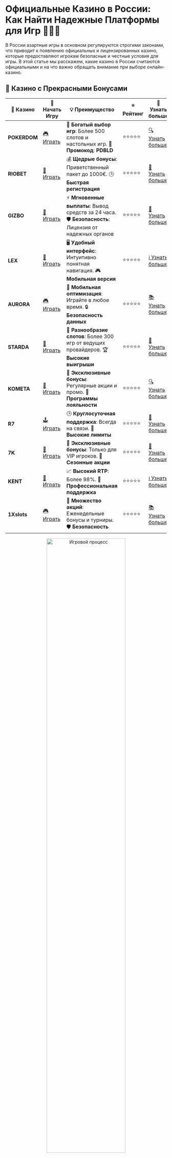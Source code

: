 # Официальные Казино в России: Как Найти Надежные Платформы для Игр 🎰🇷🇺

В России азартные игры в основном регулируются строгими законами, что приводит к появлению официальных и лицензированных казино, которые предоставляют игрокам безопасные и честные условия для игры. В этой статье мы расскажем, какие казино в России считаются официальными и на что важно обращать внимание при выборе онлайн-казино.

## 🌟 Казино с Прекрасными Бонусами

| 🎲 **Казино** | 🔗 **Начать Игру** | 💡 **Преимущество** | ⭐ **Рейтинг** | 🔗 **Узнать больше** |
|--------------|---------------------|---------------------|----------------|----------------------|
| **POKERDOM**  | [🎮 Играть](https://brandplay.link/4k77v2yx) | 🎉 **Богатый выбор игр**: Более 500 слотов и настольных игр. 🎁 **Промокод**: **PDBLD** | ⭐⭐⭐⭐⭐ | [🔍 Узнать больше](https://brandplay.link/4k77v2yx) |
| **RIOBET**    | [🎰 Играть](https://brandplay.link/7xBLTPyj) | 💰 **Щедрые бонусы**: Приветственный пакет до 1000€. 🕒 **Быстрая регистрация** | ⭐⭐⭐⭐⭐ | [📖 Узнать больше](https://brandplay.link/7xBLTPyj) |
| **GIZBO**     | [🎲 Играть](https://brandplay.link/bprXw4YV) | ⚡ **Мгновенные выплаты**: Вывод средств за 24 часа. 🛡️ **Безопасность**: Лицензия от надежных органов | ⭐⭐⭐⭐⭐ | [📝 Узнать больше](https://brandplay.link/bprXw4YV) |
| **LEX**       | [🤑 Играть](https://brandplay.link/zW4hdDFV) | 🖥️ **Удобный интерфейс**: Интуитивно понятная навигация. 🎮 **Мобильная версия** | ⭐⭐⭐⭐⭐ | [ℹ️ Узнать больше](https://brandplay.link/zW4hdDFV) |
| **AURORA**    | [🎮 Играть](https://10trafic-stat2.com/click/668546556bcc6313411604bd/6766/13032/subaccount) | 📱 **Мобильная оптимизация**: Играйте в любое время. 🔒 **Безопасность данных** | ⭐⭐⭐⭐⭐ | [📚 Узнать больше](https://10trafic-stat2.com/click/668546556bcc6313411604bd/6766/13032/subaccount) |
| **STARDА**    | [🎯 Играть](https://brandplay.link/fB7xwRFL) | 🎰 **Разнообразие слотов**: Более 300 игр от ведущих провайдеров. 🏆 **Высокие выигрыши** | ⭐⭐⭐⭐⭐ | [🔎 Узнать больше](https://brandplay.link/fB7xwRFL) |
| **KOMETA**    | [🎰 Играть](https://brandplay.link/8ZymQJV8) | 🎁 **Эксклюзивные бонусы**: Регулярные акции и промо. 🔄 **Программы лояльности** | ⭐⭐⭐⭐⭐ | [🔍 Узнать больше](https://brandplay.link/8ZymQJV8) |
| **R7**        | [🕹️ Играть](https://brandplay.link/bMd3Yjsw) | 🕒 **Круглосуточная поддержка**: Всегда на связи. 💸 **Высокие лимиты** | ⭐⭐⭐⭐⭐ | [📖 Узнать больше](https://brandplay.link/bMd3Yjsw) |
| **7K**        | [🎲 Играть](https://brandplay.link/BvQyFShp) | 🌟 **Эксклюзивные бонусы**: Только для VIP игроков. 🎉 **Сезонные акции** | ⭐⭐⭐⭐⭐ | [📝 Узнать больше](https://brandplay.link/BvQyFShp) |
| **KENT**      | [🤑 Играть](https://brandplay.link/Fv2WP3js) | 📈 **Высокий RTP**: Более 98%. 💼 **Профессиональная поддержка** | ⭐⭐⭐⭐⭐ | [ℹ️ Узнать больше](https://brandplay.link/Fv2WP3js) |
| **1Xslots**   | [🎮 Играть](https://brandplay.link/hSB1khtr) | 🎉 **Множество акций**: Еженедельные бонусы и турниры. 🛡️ **Безопасность** | ⭐⭐⭐⭐⭐ | [📚 Узнать больше](https://brandplay.link/hSB1khtr) |

<div align="center"> <img src="https://i.pinimg.com/originals/1d/b3/25/1db325483acbe642c6d4e6fdd73a4988.gif" alt="Игровой процесс" width="70%"> </div>
---

## 🚀 Быстрые Выигрыши и Поддержка

| 🎲 **Казино** | 🔗 **Начать Игру** | 💡 **Преимущество** | ⭐ **Рейтинг** | 🔗 **Узнать больше** |
|--------------|---------------------|---------------------|----------------|----------------------|
| **GAMA**      | [🎯 Играть](https://brandplay.link/j6NMKsDz) | 🔍 **Интуитивный интерфейс**: Легкость использования. 🏅 **Престижные турниры** | ⭐⭐⭐⭐☆ | [🔎 Узнать больше](https://brandplay.link/j6NMKsDz) |
| **ONION**     | [🎰 Играть](https://brandplay.link/zBGRVpQ9) | 🤑 **Низкие ставки**: Идеально для начинающих. 🔄 **Быстрые выводы** | ⭐⭐⭐⭐☆ | [🔍 Узнать больше](https://brandplay.link/zBGRVpQ9) |
| **ЧЕМПИОН**   | [🕹️ Играть](https://temon-gter.cfd/go/lRq?p80412p304504pcc44t17455) | 🏅 **Лояльная программа**: Награды за активность. 🎁 **Ежемесячные бонусы** | ⭐⭐⭐⭐☆ | [📖 Узнать больше](https://temon-gter.cfd/go/lRq?p80412p304504pcc44t17455) |
| **VAVADA**    | [🎲 Играть](https://vavadapartner.pro/?promo=ea5c9275-6854-4505-94fc-95ab18221945-linkb2) | 🚀 **Быстрая регистрация**: Начните играть мгновенно. 🔐 **Безопасные транзакции** | ⭐⭐⭐⭐☆ | [📝 Узнать больше](https://vavadapartner.pro/?promo=ea5c9275-6854-4505-94fc-95ab18221945-linkb2) |
| **FRIENDS**   | [🤑 Играть](https://gofriends.mba/linkb2) | 🤝 **Социальные игры**: Играйте с друзьями. 🌐 **Мультиплатформенность** | ⭐⭐⭐⭐☆ | [ℹ️ Узнать больше](https://gofriends.mba/linkb2) |
| **1WIN**      | [🎮 Играть](https://brandplay.link/smXVpBbG) | 🏆 **Спортивные ставки**: Широкий выбор видов спорта. 💵 **Высокие коэффициенты** | ⭐⭐⭐⭐☆ | [📚 Узнать больше](https://brandplay.link/smXVpBbG) |
| **DRIP**      | [🎯 Играть](https://drp-ircp01.com/c07e6a3db) | 🌐 **Инновационные игры**: Новейшие игровые технологии. 🛡️ **Высокая безопасность** | ⭐⭐⭐⭐☆ | [🔎 Узнать больше](https://drp-ircp01.com/c07e6a3db) |
| **JOYCASINO** | [🎰 Играть](https://rpc30.call2me.pro/?/ru/registration?apkpop=0&partner=p24970p3291217pc98f) | 🎁 **Приятные бонусы**: Ежедневные акции и подарки. 🕹️ **Разнообразие игр** | ⭐⭐⭐⭐☆ | [🔍 Узнать больше](https://rpc30.call2me.pro/?/ru/registration?apkpop=0&partner=p24970p3291217pc98f) |
| **PLAYFORTUNA** | [🎮 Играть](https://fortunapromo.net/alt/playfortuna/registration?0dc4a9362a71feb7e3f165fb8e766f70) | 🎉 **Регулярные акции**: Бонусы, фриспины и многое другое. 🏅 **Турниры** | ⭐⭐⭐⭐☆ | [📚 Узнать больше](https://fortunapromo.net/alt/playfortuna/registration?0dc4a9362a71feb7e3f165fb8e766f70) |
| **SYKAA**     | [🤑 Играть](https://s-two-way.com/?source=linkb2&pid=30697) | 💸 **Доступные ставки**: Идеально для новичков. 🎁 **Щедрые бонусы** | ⭐⭐⭐⭐☆ | [🔍 Узнать больше](https://s-two-way.com/?source=linkb2&pid=30697) |

<div align="center"> <img src="https://i.pinimg.com/originals/1d/b3/25/1db325483acbe642c6d4e6fdd73a4988.gif" alt="Игровой процесс" width="70%"> </div>

![Официальные казино в России](https://i.pinimg.com/originals/a9/29/6e/a9296ea1cf6a7c20a985e593451f0323.png)

## Что такое официальное казино? 🏛️

Официальное казино — это игровая платформа, которая работает в соответствии с российским законодательством. В России только несколько зон азартных игр имеют разрешение на проведение казино, а все остальные сайты, предлагающие азартные игры, считаются нелегальными. 

### Легальные зоны для казино в России 🌍

В России есть несколько специальных игорных зон, где казино могут работать законно. К ним относятся:

- **Азов-Сити** (Краснодарский край)
- **Сочи** (Краснодарский край)
- **Янтарная** (Калининградская область)
- **Камчатка** (Камчатский край)

Кроме того, казино, работающие на международных лицензиях, могут быть доступными для игроков в России, но важно помнить, что они не всегда могут быть признаны официальными с точки зрения отечественного законодательства.

## Как выбрать официальное казино в России? 🔍

При выборе онлайн-казино, доступного для игроков из России, важно учитывать несколько факторов, чтобы избежать мошенничества и играть в безопасной среде.

### 1. **Лицензия и регуляция 🔒**

Первое, на что следует обратить внимание — это наличие лицензии. Легальные казино в России должны иметь соответствующую лицензию от уполномоченного органа, например, лицензии от Мальты или Кюрасао. Эти лицензии подтверждают, что казино соблюдает высокие стандарты безопасности и честности.

### 2. **Бонусы и акции 🎁**

Официальные казино часто предлагают бонусы за регистрацию, бесплатные вращения и другие акции, чтобы привлечь новых игроков. Однако важно внимательно изучать условия бонусов, чтобы избежать неприятных сюрпризов и понять, какие требования необходимо выполнить для их получения.

### 3. **Методы депозитов и выводов 💳**

Надежное официальное казино должно предлагать удобные и безопасные способы пополнения счета и вывода средств. Обычные методы включают банковские карты, электронные кошельки и криптовалюты. Следите за тем, чтобы сайт предлагал популярные и проверенные способы транзакций.

### 4. **Репутация и отзывы игроков 🌟**

Прочитайте отзывы о казино на форумах и специализированных сайтах. Репутация играет важную роль, и если казино вызывает подозрения у игроков, это может быть сигналом к тому, чтобы искать альтернативу.

### 5. **Поддержка пользователей 👨‍💻👩‍💻**

Хорошее официальное казино предоставляет качественную службу поддержки, которая работает круглосуточно и доступна через онлайн-чат, телефон или электронную почту. В случае возникновения вопросов или проблем с аккаунтом поддержка должна быстро и эффективно решать любые вопросы.

## Популярные официальные казино в России 🇷🇺

Вот несколько онлайн-казино, которые работают легально в России:

- **Pokerdom** — одно из самых популярных онлайн-казино в России с множеством слотов и настольных игр.
- **Riobet** — казино с лицензией и широким ассортиментом игр.
- **Gizbo** — платформа, предлагающая безопасную игровую среду и разнообразные бонусы.
- **7K Casino** — новое казино с хорошими условиями для новичков.
- **Kent Casino** — надежная платформа с отличными возможностями для игроков.

## Как избежать нелегальных казино? 🚫

Нелегальные казино, как правило, не имеют лицензий и могут предложить игрокам низкий уровень безопасности. Чтобы избежать подобных сайтов:

- Проверяйте, есть ли у казино лицензия от международных регуляторов.
- Читайте отзывы игроков на форумах.
- Убедитесь, что казино использует безопасные методы оплаты.
- Избегайте сайтов с плохой репутацией и неясными условиями.

## Заключение 🎉

Выбор официального казино в России — это важный шаг для безопасной и честной игры. Не забывайте проверять лицензию, репутацию и отзывы, а также изучать условия бонусов и методов оплаты. Только так вы сможете наслаждаться азартными играми с уверенностью в их надежности.

Желаем удачи и больших выигрышей в легальных и проверенных казино! 🍀🎰
